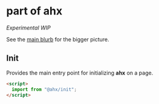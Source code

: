 # part of ahx

_Experimental WIP_

See the [main blurb](https://github.com/jollytoad/ahx) for the bigger picture.

## Init

Provides the main entry point for initializing **ahx** on a page.

```html
<script>
  import from "@ahx/init";
</script>
```
